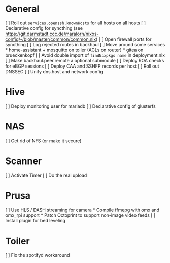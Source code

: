 # General
[ ] Roll out `services.openssh.knownHosts` for all hosts on all hosts
[ ] Declarative config for syncthing (see https://git.darmstadt.ccc.de/maralorn/nixos-config/-/blob/master/common/common.nix)
[ ] Open firewall ports for syncthing
[ ] Log rejected routes in backhaul
[ ] Move around some services
    * home-assistant + mosquitto on toiler (ACLs on router)
    * gitea on brueckenkopf
[ ] Avoid double import of `findNixpkgs name` in deployment.nix
[ ] Make backhaul.peer.remote a optional submodule
[ ] Deploy ROA checks for eBGP sessions
[ ] Deploy CAA and SSHFP records per host
[ ] Roll out DNSSEC
[ ] Unify dns.host and network config

# Hive
[ ] Deploy monitoring user for mariadb
[ ] Declarative config of glusterfs

# NAS
[ ] Get rid of NFS (or make it secure)

# Scanner
[ ] Activate Timer
[ ] Do the real upload

# Prusa
[ ] Use HLS / DASH streaming for camera
    * Compile ffmepg with omx and omx_rpi support
    * Patch Octoprint to support non-image video feeds
[ ] Install plugin for bed leveling

# Toiler
[ ] Fix the spotifyd workaround